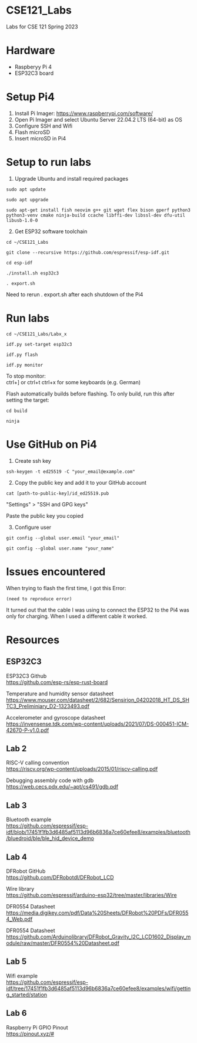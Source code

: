 # CSE121_Labs
Labs for CSE 121 Spring 2023

# Hardware
- Raspberyy Pi 4
- ESP32C3 board

# Setup Pi4
1. Install Pi Imager: https://www.raspberrypi.com/software/
2. Open Pi Imager and select Ubuntu Server 22.04.2 LTS (64-bit) as OS
3. Configure SSH and Wifi
4. Flash microSD
5. Insert microSD in Pi4

# Setup to run labs
1. Upgrade Ubuntu and install required packages
```
sudo apt update
```  
```
sudo apt upgrade
```
```
sudo apt-get install fish neovim g++ git wget flex bison gperf python3 python3-venv cmake ninja-build ccache libffi-dev libssl-dev dfu-util libusb-1.0-0
```

2. Get ESP32 software toolchain
```
cd ~/CSE121_Labs
```
```
git clone --recursive https://github.com/espressif/esp-idf.git
``` 
```
cd esp-idf
```
```
./install.sh esp32c3
```
```
. export.sh
```

Need to rerun . export.sh after each shutdown of the Pi4

# Run labs
```
cd ~/CSE121_Labs/Labx_x
``` 
```
idf.py set-target esp32c3
```
```
idf.py flash
```
```
idf.py monitor
```

To stop monitor:  
ctrl+] or ctrl+t ctrl+x for some keyboards (e.g. German)

Flash automatically builds before flashing. To only build, run this after setting the target:  
```
cd build
```
```
ninja
```

# Use GitHub on Pi4
1. Create ssh key
```
ssh-keygen -t ed25519 -C "your_email@example.com"
```
  
2. Copy the public key and add it to your GitHub account
```
cat [path-to-public-key]/id_ed25519.pub
```
"Settings" > "SSH and GPG keys"

Paste the public key you copied

3. Configure user
```
git config --global user.email "your_email"
```
```
git config --global user.name "your_name"
```

# Issues encountered
When trying to flash the first time, I got this Error:
```
(need to reproduce error)
```
It turned out that the cable I was using to connect the ESP32 to the Pi4 was only for charging. When I used a different cable it worked.

# Resources
## ESP32C3
ESP32C3 Github <br>
https://github.com/esp-rs/esp-rust-board

Temperature and humidity sensor datasheet <br>
https://www.mouser.com/datasheet/2/682/Sensirion_04202018_HT_DS_SHTC3_Preliminiary_D2-1323493.pdf

Accelerometer and gyroscope datasheet <br>
https://invensense.tdk.com/wp-content/uploads/2021/07/DS-000451-ICM-42670-P-v1.0.pdf

## Lab 2
RISC-V calling convention <br>
https://riscv.org/wp-content/uploads/2015/01/riscv-calling.pdf

Debugging assembly code with gdb <br>
https://web.cecs.pdx.edu/~apt/cs491/gdb.pdf

## Lab 3
Bluetooth example <br>
https://github.com/espressif/esp-idf/blob/17451f1fb3d6485af5113d96b6836a7ce60efee8/examples/bluetooth/bluedroid/ble/ble_hid_device_demo

## Lab 4
DFRobot GitHub <br>
https://github.com/DFRobotdl/DFRobot_LCD

Wire library <br>
https://github.com/espressif/arduino-esp32/tree/master/libraries/Wire

DFR0554 Datasheet <br>
https://media.digikey.com/pdf/Data%20Sheets/DFRobot%20PDFs/DFR0554_Web.pdf

DFR0554 Datasheet <br>
https://github.com/Arduinolibrary/DFRobot_Gravity_I2C_LCD1602_Display_module/raw/master/DFR0554%20Datasheet.pdf

## Lab 5
Wifi example <br>
https://github.com/espressif/esp-idf/tree/17451f1fb3d6485af5113d96b6836a7ce60efee8/examples/wifi/getting_started/station

## Lab 6
Raspberry Pi GPIO Pinout <br>
https://pinout.xyz/#
